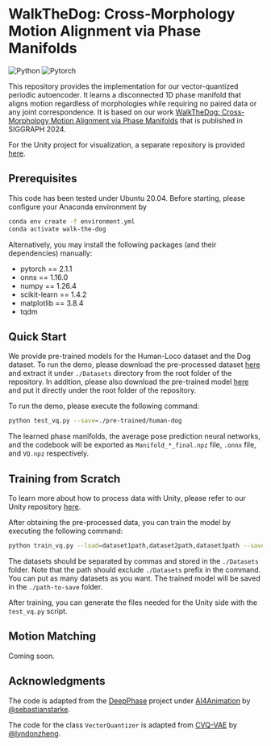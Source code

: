 # WalkTheDog: Cross-Morphology Motion Alignment via Phase Manifolds

![Python](https://img.shields.io/badge/Python->=3.11-Blue?logo=python)  ![Pytorch](https://img.shields.io/badge/PyTorch->=2.1-Red?logo=pytorch)


This repository provides the implementation for our vector-quantized periodic autoencoder. It learns a disconnected 1D phase manifold that aligns motion regardless of morphologies while requiring no paired data or any joint correspondence. It is based on our work [WalkTheDog: Cross-Morphology Motion Alignment via Phase Manifolds](https://peizhuoli.github.io/walkthedog/index.html) that is published in SIGGRAPH 2024.

For the Unity project for visualization, a separate repository is provided [here](https://github.com/PeizhuoLi/walk-the-dog-unity).


## Prerequisites

This code has been tested under Ubuntu 20.04. Before starting, please configure your Anaconda environment by

```bash
conda env create -f environment.yml
conda activate walk-the-dog
```

Alternatively, you may install the following packages (and their dependencies) manually:

- pytorch == 2.1.1
- onnx == 1.16.0
- numpy == 1.26.4
- scikit-learn == 1.4.2
- matplotlib == 3.8.4
- tqdm 


## Quick Start

We provide pre-trained models for the Human-Loco dataset and the Dog dataset. To run the demo, please download the pre-processed dataset [here](https://drive.google.com/file/d/13jreiLSl94Ff-ncsaK5ccT0C5hBVznm1/view?usp=sharing) and extract it under `./Datasets` directory from the root folder of the repository. In addition, please also download the pre-trained model [here](https://drive.google.com/file/d/1iljTy1ugvHiTNddLzr3Fnk9_B-hDPHZ_/view?usp=share_link) and put it directly under the root folder of the repository.

To run the demo, please execute the following command:

```bash
python test_vq.py --save=./pre-trained/human-dog
```

The learned phase manifolds, the average pose prediction neural networks, and the codebook will be exported as `Manifold_*_final.npz` file, `.onnx` file, and `VQ.npz` respectively. 

## Training from Scratch

To learn more about how to process data with Unity, please refer to our Unity repository [here](https://github.com/PeizhuoLi/walk-the-dog-unity/tree/main?tab=readme-ov-file#export-data-for-training).

After obtaining the pre-processed data, you can train the model by executing the following command:

```bash
python train_vq.py --load=dataset1path,dataset2path,dataset3path --save=./path-to-save
```

The datasets should be separated by commas and stored in the `./Datasets` folder. Note that the path should exclude `./Datasets` prefix in the command. You can put as many datasets as you want. The trained model will be saved in the `./path-to-save` folder.

After training, you can generate the files needed for the Unity side with the `test_vq.py` script.

## Motion Matching

Coming soon.


## Acknowledgments

The code is adapted from the [DeepPhase](https://github.com/sebastianstarke/AI4Animation/tree/master?tab=readme-ov-file#siggraph-2022deepphase-periodic-autoencoders-for-learning-motion-phase-manifoldssebastian-starkeian-masontaku-komuraacm-trans-graph-41-4-article-136) project under [AI4Animation](https://github.com/sebastianstarke/AI4Animation/tree/master/AI4Animation/SIGGRAPH_2022/PyTorch) by [@sebastianstarke](https://github.com/sebastianstarke).

The code for the class `VectorQuantizer` is adapted from [CVQ-VAE](https://github.com/lyndonzheng/CVQ-VAE) by [@lyndonzheng](https://github.com/lyndonzheng).